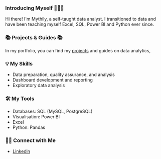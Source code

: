### Introducing Myself 🙋🏻‍♀️

Hi there! I'm Mythily, a self-taught data analyst.  I transitioned to data and have been teaching myself Excel, SQL, Power BI and Python ever since.

### 📚 Projects & Guides 📚
In my portfolio, you can find my [projects](https://github.com/mythilyram/Portfolio-Guide/blob/main/README.md) and guides on data analytics, 

### 💡 My Skills
- Data preparation, quality assurance, and analysis
- Dashboard development and reporting
- Exploratory data analysis

### 🛠️ My Tools
- Databases: SQL (MySQL, PostgreSQL)
- Visualisation: Power BI
- Excel
- Python:  Pandas


### 🙌🏻 Connect with Me
- [Linkedin](https://www.linkedin.com/in/mythily-ram-795b1521/)
<!--[Medium](https://medium.com/@mythilyrm)-->  
